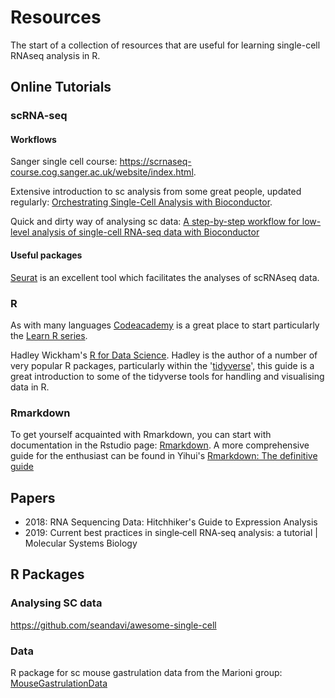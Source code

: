 # Resources
The start of a collection of resources that are useful for learning single-cell RNAseq analysis in R.

## Online Tutorials
### scRNA-seq 
#### Workflows
Sanger single cell course:
https://scrnaseq-course.cog.sanger.ac.uk/website/index.html.

Extensive introduction to sc analysis from some great people, updated regularly:
[Orchestrating Single-Cell Analysis with Bioconductor](https://osca.bioconductor.org/).

Quick and dirty way of analysing sc data:
[A step-by-step workflow for low-level analysis of single-cell RNA-seq data with Bioconductor](https://www.ncbi.nlm.nih.gov/pmc/articles/PMC5112579/)

#### Useful packages
[Seurat](https://satijalab.org/seurat/vignettes.html) is an excellent tool which facilitates the analyses of scRNAseq data. 

### R 
As with many languages [Codeacademy](https://www.codecademy.com/) is a great place to start particularly the [Learn R series](https://www.codecademy.com/learn/learn-r).

Hadley Wickham's [R for Data Science](https://r4ds.had.co.nz/). Hadley is the author of a number of very popular R packages, particularly within the '[tidyverse](https://www.tidyverse.org)', this guide is a great introduction to some of the tidyverse tools for handling and visualising data in R.

### Rmarkdown
To get yourself acquainted with Rmarkdown, you can start with documentation in the Rstudio page: [Rmarkdown](https://rmarkdown.rstudio.com/). A more comprehensive guide for the enthusiast can be found in Yihui's [Rmarkdown: The definitive guide](https://bookdown.org/yihui/rmarkdown/)

## Papers
- 2018: RNA Sequencing Data: Hitchhiker's Guide to Expression Analysis
- 2019: Current best practices in single‐cell RNA‐seq analysis: a tutorial | Molecular Systems Biology


## R Packages 
### Analysing SC data
https://github.com/seandavi/awesome-single-cell

### Data
R package for sc mouse gastrulation data from the Marioni group: [MouseGastrulationData](https://bioconductor.org/packages/devel/data/experiment/html/MouseGastrulationData.html)
